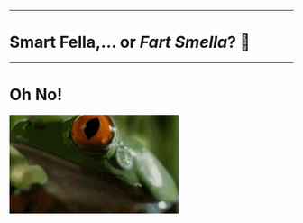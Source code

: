 <hr>
<h1>Smart Fella,... or <i>Fart Smella</i>? 🥱</h1>
<hr>
<h1>Oh No!</h1>
<img src="froggy.gif" width="300px">
